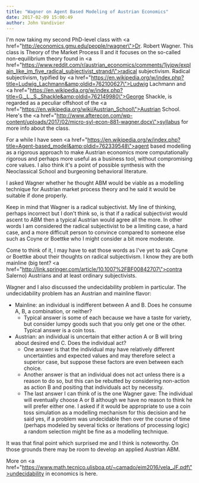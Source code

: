 ```yaml
---
title: "Wagner on Agent Based Modeling of Austrian Economics"
date: 2017-02-09 15:00:49
author: John Vandivier
---
```




I'm now taking my second PhD-level class with <a href=\"http://economics.gmu.edu/people/rwagner\">Dr. Robert Wagner</a>. This class is Theory of the Market Process II and it focuses on the so-called non-equilibrium theory found in <a href=\"https://www.reddit.com/r/austrian_economics/comments/1jyjpw/explain_like_im_five_radical_subjectivist_strand/\">radical subjectivism</a>. Radical subjectivism, typified by <a href=\"https://en.wikipedia.org/w/index.php?title=Ludwig_Lachmann&amp;oldid=762100627\">Ludwig Lachmann</a> and <a href=\"https://en.wikipedia.org/w/index.php?title=G._L._S._Shackle&amp;oldid=762149980\">George Shackle</a>, is regarded as a peculiar offshoot of the <a href=\"https://en.wikipedia.org/wiki/Austrian_School\">Austrian School</a>. Here's the <a href=\"http://www.afterecon.com/wp-content/uploads/2017/02/micro-syl-econ-881-wagner.docx\">syllabus for more info</a> about the class.

For a while I have seen <a href=\"https://en.wikipedia.org/w/index.php?title=Agent-based_model&amp;oldid=762339548\">agent based modelling</a> as a rigorous approach to make Austrian economics more computationally rigorous and perhaps more useful as a business tool, without compromising core values. I also think it's a point of possible synthesis with the Neoclassical School and burgeoning behavioral literature.

I asked Wagner whether he thought ABM would be viable as a modelling technique for Austrian market process theory and he said it would be suitable if done properly.

Keep in mind that Wagner is a radical subjectivist. My line of thinking, perhaps incorrect but I don't think so, is that if a radical subjectivist would ascent to ABM then a typical Austrian would agree all the more. In other words I am considered the radical subjectivist to be a limiting case, a hard case, and a more difficult person to convince compared to someone else such as Coyne or Boettke who I might consider a bit more moderate.

Come to think of it, I may have to eat those words as I've yet to ask Coyne or Boettke about their thoughts on radical subjectivism. I know they are both mainline (big tent? <a href=\"http://link.springer.com/article/10.1007%2FBF00842707\">contra Salerno</a>) Austrians and at least ordinary subjectivists.

Wagner and I also discussed the undecidability problem in particular. The undecidability problem has an Austrian and mainline flavor:
<ul>
 	<li>Mainline: an individual is indifferent between A and B. Does he consume A, B, a combination, or neither?
<ul>
 	<li>Typical answer is some of each because we have a taste for variety, but consider lumpy goods such that you only get one or the other. Typical answer is a coin toss.</li>
</ul>
</li>
 	<li>Austrian: an individual is uncertain that either action A or B will bring about desired end C. Does the individual act?
<ul>
 	<li>One answer is that the individual may have relatively different uncertainties and expected values and may therefore select a superior case, but suppose these factors are even between each choice.</li>
 	<li>Another answer is that an individual does not act unless there is a reason to do so, but this can be rebutted by considering non-action as action B and positing that individuals act by necessity.</li>
 	<li>The last answer I can think of is the one Wagner gave: The individual will eventually choose A or B although we have no reason to think he will prefer either one. I asked if it would be appropriate to use a coin toss simulation as a modelling mechanism for this decision and he said yes, if a problem was undecidable then over the course of time (perhaps modeled by several ticks or iterations of processing logic) a random selection might be fine as a modelling technique.</li>
</ul>
</li>
</ul>
It was that final point which surprised me and I think is noteworthy. On those grounds there may be room to develop an applied Austrian ABM.

More on <a href=\"https://www.math.tecnico.ulisboa.pt/~camado/eim2016/vela_JF.pdf\">undecidability in economics is here</a>.